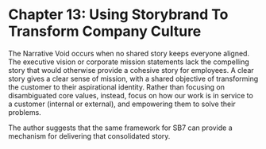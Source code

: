 # Chapter 13: Using Storybrand To Transform Company Culture

The Narrative Void occurs when no shared story keeps everyone aligned.  The executive vision or corporate mission statements lack the compelling story that would otherwise provide a cohesive story for employees.  A clear story gives a clear sense of mission, with a shared objective of transforming the customer to their aspirational identity.  Rather than focusing on disambiguated core values, instead, focus on how our work is in service to a customer (internal or external), and empowering them to solve their problems.

The author suggests that the same framework for SB7 can provide a mechanism for delivering that consolidated story.
